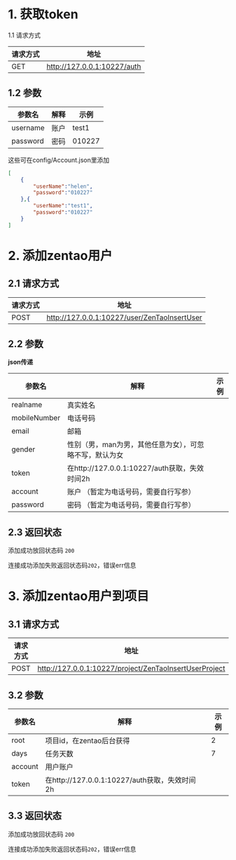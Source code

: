 # 1. 获取token

1.1 请求方式

| 请求方式 | 地址                        |
| -------- | --------------------------- |
| GET      | http://127.0.0.1:10227/auth |

## 1.2 参数

| 参数名   | 解释 | 示例   |
| -------- | ---- | ------ |
| username | 账户 | test1  |
| password | 密码 | 010227 |

这些可在config/Account.json里添加

```json
[
    {
        "userName":"helen",
        "password":"010227"
    },{
        "userName":"test1",
        "password":"010227"
    }
]

```









# 2. 添加zentao用户

## 2.1 请求方式

| 请求方式 | 地址                                         |
| -------- | -------------------------------------------- |
| POST     | http://127.0.0.1:10227/user/ZenTaoInsertUser |

## 2.2 参数

**json传递**

| 参数名       | 解释                                                    | 示例 |
| ------------ | ------------------------------------------------------- | ---- |
| realname     | 真实姓名                                                |      |
| mobileNumber | 电话号码                                                |      |
| email        | 邮箱                                                    |      |
| gender       | 性别（男，man为男，其他任意为女），可忽略不写，默认为女 |      |
| token        | 在http://127.0.0.1:10227/auth获取，失效时间2h           |      |
| account      | 账户 （暂定为电话号码，需要自行写参）                   |      |
| password     | 密码 （暂定为电话号码，需要自行写参）                   |      |

## 2.3 返回状态

添加成功放回状态码 `200`

连接成功添加失败返回状态码`202`，错误err信息





# 3. 添加zentao用户到项目

## 3.1 请求方式

| 请求方式 | 地址                                                   |
| -------- | ------------------------------------------------------ |
| POST     | http://127.0.0.1:10227/project/ZenTaoInsertUserProject |

## 3.2 参数

| 参数名  | 解释                                          | 示例 |
| ------- | --------------------------------------------- | ---- |
| root    | 项目id，在zentao后台获得                      | 2    |
| days    | 任务天数                                      | 7    |
| account | 用户账户                                      |      |
| token   | 在http://127.0.0.1:10227/auth获取，失效时间2h |      |

## 3.3 返回状态

添加成功放回状态码 `200`

连接成功添加失败返回状态码`202`，错误err信息
